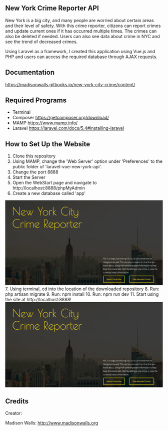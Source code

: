 ## New York Crime Reporter API

New York is a big city, and many people are worried about certain areas and their level of safety. With this crime reporter, citizens can report crimes and update current ones if it has occurred multiple times. The crimes can also be deleted if needed. Users can also see data about crime in NYC and see the trend of decreased crimes.

Using Laravel as a framework, I created this application using Vue.js and PHP and users can access the required database through AJAX requests.

## Documentation

https://madisonwalls.gitbooks.io/new-york-city-crime/content/

## Required Programs


- Terminal
- Composer https://getcomposer.org/download/
- MAMP https://www.mamp.info/
- Laravel https://laravel.com/docs/5.4#installing-laravel

## How to Set Up the Website

1. Clone this repository
2. Using MAMP, change the 'Web Server' option under 'Preferences' to the public folder of 'laravel-vue-new-york-api'.
3. Change the port 8888
4. Start the Server
5. Open the WebStart page and navigate to http://localhost:8888/phpMyAdmin
6. Create a new database called 'app'
<img src="/public/img/homepage.png">
7. Using terminal, cd into the location of the downloaded repository
8. Run: php artisan migrate
9. Run: npm install
10. Run: npm run dev
11. Start using the site at http://localhost:8888!

<img src="/public/img/homepage.png">

## Credits

Creator:

 Madison Walls:
 http://www.madisonwalls.org
